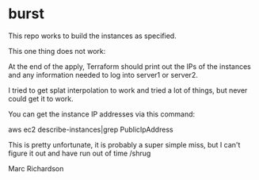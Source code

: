 # burst

This repo works to build the instances as specified.

This one thing does not work:

At the end of the apply, Terraform should print out the IPs of the instances and any
information needed to log into server1 or server2.

I tried to get splat interpolation to work and tried a lot of things, but never could get it to work.

You can get the instance IP addresses via this command:

aws ec2 describe-instances|grep PublicIpAddress

This is pretty unfortunate, it is probably a super simple miss, but I can't figure it out and have run out of time /shrug

Marc Richardson
